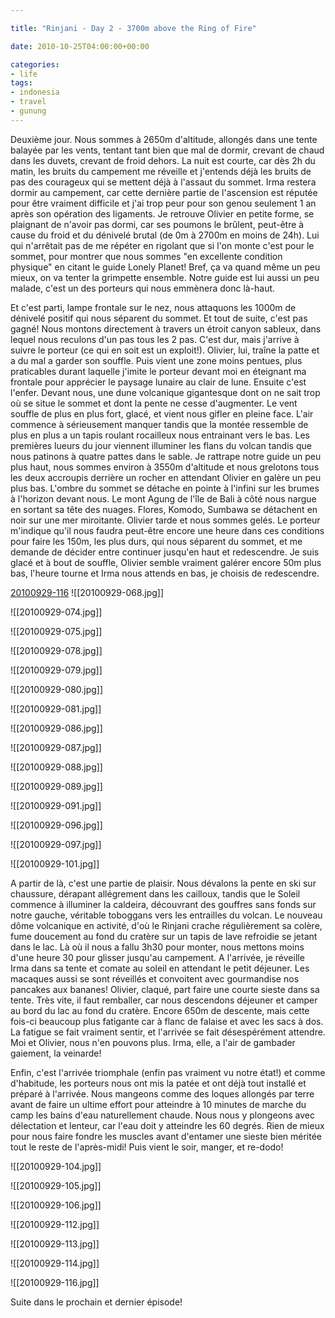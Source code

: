 ```yaml
---

title: "Rinjani - Day 2 - 3700m above the Ring of Fire"

date: 2010-10-25T04:00:00+00:00

categories: 
- life
tags:
- indonesia
- travel
- gunung 
---
```


Deuxième jour. Nous sommes à 2650m d'altitude, allongés dans une tente balayée par les vents, tentant tant bien que mal de dormir, crevant de chaud dans les duvets, crevant de froid dehors. La nuit est courte, car dès 2h du matin, les bruits du campement me réveille et j'entends déjà les bruits de pas des courageux qui se mettent déjà à l'assaut du sommet. Irma restera dormir au campement, car cette dernière partie de l'ascension est réputée pour être vraiment difficile et j'ai trop peur pour son genou seulement 1 an après son opération des ligaments. Je retrouve Olivier en petite forme, se plaignant de n'avoir pas dormi, car ses poumons le brûlent, peut-être à cause du froid et du dénivelé brutal (de 0m à 2700m en moins de 24h). Lui qui n'arrêtait pas de me répéter en rigolant que si l'on monte c'est pour le sommet, pour montrer que nous sommes "en excellente condition physique" en citant le guide Lonely Planet! Bref, ça va quand même un peu mieux, on va tenter la grimpette ensemble. Notre guide est lui aussi un peu malade, c'est un des porteurs qui nous emmènera donc là-haut.

 Et c'est parti, lampe frontale sur le nez, nous attaquons les 1000m de dénivelé positif qui nous séparent du sommet. Et tout de suite, c'est pas gagné! Nous montons directement à travers un étroit canyon sableux, dans lequel nous reculons d'un pas tous les 2 pas. C'est dur, mais j'arrive à suivre le porteur (ce qui en soit est un exploit!). Olivier, lui, traîne la patte et a du mal a garder son souffle. Puis vient une zone moins pentues, plus praticables durant laquelle j'imite le porteur devant moi en éteignant ma frontale pour apprécier le paysage lunaire au clair de lune. Ensuite c'est l'enfer. Devant nous, une dune volcanique gigantesque dont on ne sait trop où se situe le sommet et dont la pente ne cesse d'augmenter. Le vent souffle de plus en plus fort, glacé, et vient nous gifler en pleine face. L'air commence à sérieusement manquer tandis que la montée ressemble de plus en plus a un tapis roulant rocailleux nous entrainant vers le bas. Les premières lueurs du jour viennent illuminer les flans du volcan tandis que nous patinons à quatre pattes dans le sable. Je rattrape notre guide un peu plus haut, nous sommes environ à 3550m d'altitude et nous grelotons tous les deux accroupis derrière un rocher en attendant Olivier en galère un peu plus bas. L'ombre du sommet se détache en pointe à l'infini sur les brumes à l'horizon devant nous. Le mont Agung de l'île de Bali à côté nous nargue en sortant sa tête des nuages. Flores, Komodo, Sumbawa se détachent en noir sur une mer miroitante. Olivier tarde et nous sommes gelés. Le porteur m'indique qu'il nous faudra peut-être encore une heure dans ces conditions pour faire les 150m, les plus durs, qui nous séparent du sommet, et me demande de décider entre continuer jusqu'en haut et redescendre. Je suis glacé et à bout de souffle, Olivier semble vraiment galérer encore 50m plus bas, l'heure tourne et Irma nous attends en bas, je choisis de redescendre.

[20100929-116](assets/media/Rinjani_-_Day_2_-_3700m_above_/20100929-116.jpg)
![[20100929-068.jpg]]

![[20100929-074.jpg]]

![[20100929-075.jpg]]

![[20100929-078.jpg]]

![[20100929-079.jpg]]

![[20100929-080.jpg]]

![[20100929-081.jpg]]

![[20100929-086.jpg]]

![[20100929-087.jpg]]

![[20100929-088.jpg]]

![[20100929-089.jpg]]

![[20100929-091.jpg]]

![[20100929-096.jpg]]

![[20100929-097.jpg]]

![[20100929-101.jpg]]


 A partir de là, c'est une partie de plaisir. Nous dévalons la pente en ski sur chaussure, dérapant allégrement dans les cailloux, tandis que le Soleil commence à illuminer la caldeira, découvrant des gouffres sans fonds sur notre gauche, véritable toboggans vers les entrailles du volcan. Le nouveau dôme volcanique en activité, d'où le Rinjani crache régulièrement sa colère, fume doucement au fond du cratère sur un tapis de lave refroidie se jetant dans le lac. Là où il nous a fallu 3h30 pour monter, nous mettons moins d'une heure 30 pour glisser jusqu'au campement. A l'arrivée, je réveille Irma dans sa tente et comate au soleil en attendant le petit déjeuner. Les macaques aussi se sont réveillés et convoitent avec gourmandise nos pancakes aux bananes! Olivier, claqué, part faire une courte sieste dans sa tente. Très vite, il faut remballer, car nous descendons déjeuner et camper au bord du lac au fond du cratère. Encore 650m de descente, mais cette fois-ci beaucoup plus fatigante car à flanc de falaise et avec les sacs à dos. La fatigue se fait vraiment sentir, et l'arrivée se fait désespérément attendre. Moi et Olivier, nous n'en pouvons plus. Irma, elle, a l'air de gambader gaiement, la veinarde!

 Enfin, c'est l'arrivée triomphale (enfin pas vraiment vu notre état!) et comme d'habitude, les porteurs nous ont mis la patée et ont déjà tout installé et préparé à l'arrivée. Nous mangeons comme des loques allongés par terre avant de faire un ultime effort pour atteindre à 10 minutes de marche du camp les bains d'eau naturellement chaude. Nous nous y plongeons avec délectation et lenteur, car l'eau doit y atteindre les 60 degrés. Rien de mieux pour nous faire fondre les muscles avant d'entamer une sieste bien méritée tout le reste de l'après-midi! Puis vient le soir, manger, et re-dodo!

![[20100929-104.jpg]]

![[20100929-105.jpg]]

![[20100929-106.jpg]]

![[20100929-112.jpg]]

![[20100929-113.jpg]]

![[20100929-114.jpg]]

![[20100929-116.jpg]]
 
 Suite dans le prochain et dernier épisode!
